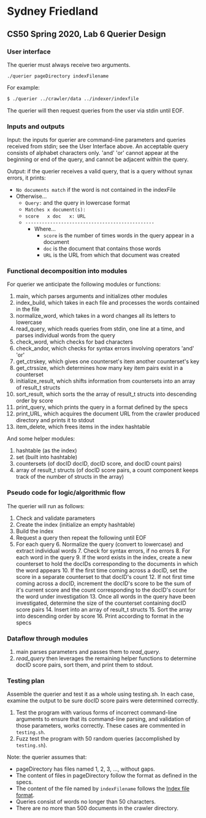 # Sydney Friedland
## CS50 Spring 2020, Lab 6 Querier Design

### User interface 

The querier must always receive two arguments.

```
./querier pageDirectory indexFilename
```

For example:

``` bash
$ ./querier ../crawler/data ../indexer/indexfile
```

The querier will then request queries from the user via stdin until EOF.

### Inputs and outputs
Input: the inputs for querier are command-line parameters and queries received from stdin; see the User Interface above. An acceptable query consists of alphabet characters only. 'and' 'or' cannot appear at the beginning or end of the query, and cannot be adjacent within the query. 

Output: if the querier receives a valid query, that is a query without synax errors, it prints:
 * `No documents match` if the word is not contained in the indexFile
 * Otherwise... 
    * `Query:` and the query in lowercase format
    * `Matches x document(s):`
    * `score   x doc   x: URL`
    * `-----------------------------------------------`
        * Where... 
            * `score` is the number of times words in the query appear in a document
            * `doc` is the document that contains those words
            * `URL` is the URL from which that document was created
 
### Functional decomposition into modules
For querier we anticipate the following modules or functions:
   1. main, which parses arguments and initializes other modules
   2. index_build, which takes in each file and processes the words contained in the file
   3. normalize_word, which takes in a word changes all its letters to lowercase 
   4. read_query, which reads queries from stdin, one line at a time, and parses individual words from the query
   5. check_word, which checks for bad characters
   6. check_andor, which checks for syntax errors involving operators 'and' 'or'
   7. get_ctrskey, which gives one counterset's item another counterset's key
   8. get_ctrssize, which determines how many key item pairs exist in a counterset
   9. initialize_result, which shifts information from countersets into an array of result_t structs
   10. sort_result, which sorts the the array of result_t structs into descending order by score
   11. print_query, which prints the query in a format defined by the specs
   12. print_URL, which acquires the document URL from the crawler produced directory and prints it to stdout
   13. item_delete, which frees items in the index hashtable

And some helper modules:
   1. hashtable (as the index) 
   2. set (built into hashtable)
   3. countersets (of docID docID, docID score, and docID count pairs)
   4. array of result_t structs (of docID score pairs, a count component keeps track of the number of structs in the array)

### Pseudo code for logic/algorithmic flow
The querier will run as follows:

1. Check and validate parameters
2. Create the index (initialize an empty hashtable)
3. Build the index
4. Request a query then repeat the following until EOF
5. For each query
    6. Normalize the query (convert to lowercase) and extract individual words
    7. Check for syntax errors, if no errors
    8. For each word in the query
        9. If the word exists in the index, create a new counterset to hold the docIDs corresponding to the documents in which the word appears 
        10. If the first time coming across a docID, set the score in a separate counterset to that docID's count
        12. If not first time coming across a docID, increment the docID's score to be the sum of it's current score and the count corresponding to the docID's count for the word under investigation
        13. Once all words in the query have been investigated, determine the size of the counterset containing docID score pairs 
        14. Insert into an array of result_t structs 
        15. Sort the array into descending order by score
        16. Print according to format in the specs

### Dataflow through modules

   1. main parses parameters and passes them to *read_query*.
   2. *read_query* then leverages the remaining helper functions to determine docID score pairs, sort them,
   and print them to stdout.

### Testing plan

Assemble the querier and test it as a whole using testing.sh. In each case, examine the output to be sure docID score pairs were determined correctly.

1. Test the program with various forms of incorrect command-line arguments to ensure that its command-line parsing, and validation of those parameters, works correctly. These cases are commented in `testing.sh`.
2. Fuzz test the program with 50 random queries (accomplished by `testing.sh`).

Note: the querier assumes that:
 * pageDirectory has files named 1, 2, 3, ..., without gaps.
 * The content of files in pageDirectory follow the format as defined in the specs.
 * The content of the file named by `indexFilename` follows the [Index file format]({{site.labs}}/Lab5/REQUIREMENTS.html#index-file-format).
* Queries consist of words no longer than 50 characters.
* There are no more than 500 documents in the crawler directory.